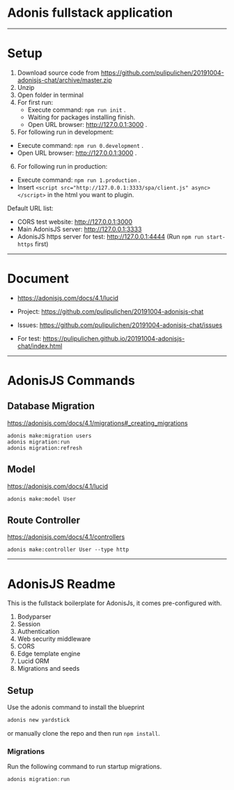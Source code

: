 
# Adonis fullstack application

----

# Setup

1. Download source code from https://github.com/pulipulichen/20191004-adonisjs-chat/archive/master.zip
2. Unzip
3. Open folder in terminal
4. For first run:
	* Execute command: `npm run init` . 
	* Waiting for packages installing finish.
	* Open URL browser: http://127.0.0.1:3000 .
5. For following run in development:
  * Execute command: `npm run 0.development` .
  * Open URL browser: http://127.0.0.1:3000 .
6. For following run in production: 
  * Execute command: `npm run 1.production` .
  * Insert `<script src="http://127.0.0.1:3333/spa/client.js" async></script>` in the html you want to plugin.

Default URL list:

- CORS test website: http://127.0.0.1:3000
- Main AdonisJS server: http://127.0.0.1:3333
- AdonisJS https server for test: http://127.0.0.1:4444 (Run `npm run start-https` first)

----

# Document

- https://adonisjs.com/docs/4.1/lucid
- Project: https://github.com/pulipulichen/20191004-adonisjs-chat
- Issues: https://github.com/pulipulichen/20191004-adonisjs-chat/issues

- For test: https://pulipulichen.github.io/20191004-adonisjs-chat/index.html


----

# AdonisJS Commands

## Database Migration

https://adonisjs.com/docs/4.1/migrations#_creating_migrations

````
adonis make:migration users
adonis migration:run
adonis migration:refresh
````

## Model

https://adonisjs.com/docs/4.1/lucid

````
adonis make:model User
````

## Route Controller

https://adonisjs.com/docs/4.1/controllers

````
adonis make:controller User --type http
````

----

# AdonisJS Readme

This is the fullstack boilerplate for AdonisJs, it comes pre-configured with.

1. Bodyparser
2. Session
3. Authentication
4. Web security middleware
5. CORS
6. Edge template engine
7. Lucid ORM
8. Migrations and seeds

## Setup

Use the adonis command to install the blueprint

```bash
adonis new yardstick
```

or manually clone the repo and then run `npm install`.


### Migrations

Run the following command to run startup migrations.

```js
adonis migration:run
```

